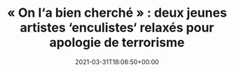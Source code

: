 ---
isIndex: false
title: "« On l‘a bien cherché » : deux jeunes artistes ‘enculistes‘ relaxés pour apologie de terrorisme"
date: 2021-03-31T18:06:50+00:00
concerned:
  - sophie-rey-gascon
press:
  title: Marianne
  url: https://www.marianne.net/societe/police-et-justice/ils-lont-bien-cherche-deux-jeunes-artistes-enculistes-relaxes-pour-apologie-de-terrorisme
---